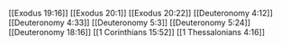 [[Exodus 19:16]]
[[Exodus 20:1]]
[[Exodus 20:22]]
[[Deuteronomy 4:12]]
[[Deuteronomy 4:33]]
[[Deuteronomy 5:3]]
[[Deuteronomy 5:24]]
[[Deuteronomy 18:16]]
[[1 Corinthians 15:52]]
[[1 Thessalonians 4:16]]
